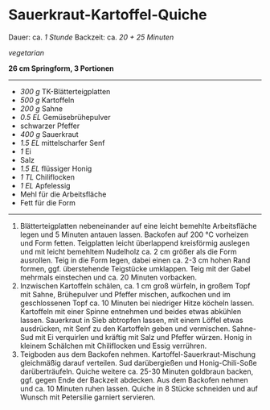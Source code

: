 # Sauerkraut-Kartoffel-Quiche

Dauer: ca. *1 Stunde*
Backzeit: ca. *20 + 25 Minuten*

*vegetarian*

**26 cm Springform, 3 Portionen**

---

- *300 g* TK-Blätterteigplatten
- *500 g* Kartoffeln
- *200 g* Sahne
- *0.5 EL* Gemüsebrühepulver
- schwarzer Pfeffer
- *400 g* Sauerkraut
- *1.5 EL* mittelscharfer Senf
- *1* Ei
- Salz
- *1.5 EL* flüssiger Honig
- *1 TL* Chiliflocken
- *1 EL* Apfelessig
- Mehl für die Arbeitsfläche
- Fett für die Form

---

1. Blätterteigplatten nebeneinander auf eine leicht bemehlte Arbeitsfläche legen und 5 Minuten antauen lassen. Backofen auf 200 °C vorheizen und Form fetten. Teigplatten leicht überlappend kreisförmig auslegen und mit leicht bemehltem Nudelholz ca. 2 cm größer als die Form ausrollen. Teig in die Form legen, dabei einen ca. 2-3 cm hohen Rand formen, ggf. überstehende Teigstücke umklappen. Teig mit der Gabel mehrmals einstechen und ca. 20 Minuten vorbacken.
2. Inzwischen Kartoffeln schälen, ca. 1 cm groß würfeln, in großem Topf mit Sahne, Brühepulver und Pfeffer mischen, aufkochen und im geschlossenen Topf ca. 10 Minuten bei niedriger Hitze köcheln lassen. Kartoffeln mit einer Spinne entnehmen und beides etwas abkühlen lassen. Sauerkraut in Sieb abtropfen lassen, mit einem Löffel etwas ausdrücken, mit Senf zu den Kartoffeln geben und vermischen. Sahne-Sud mit Ei verquirlen und kräftig mit Salz und Pfeffer würzen. Honig in kleinem Schälchen mit Chiliflocken und Essig verrühren.
3. Teigboden aus dem Backofen nehmen. Kartoffel-Sauerkraut-Mischung gleichmäßig darauf verteilen. Sud darübergießen und Honig-Chili-Soße darüberträufeln. Quiche weitere ca. 25-30 Minuten goldbraun backen, ggf. gegen Ende der Backzeit abdecken. Aus dem Backofen nehmen und ca. 10 Minuten ruhen lassen. Quiche in 8 Stücke schneiden und auf Wunsch mit Petersilie garniert servieren.